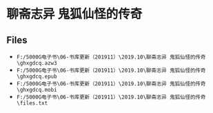 # 聊斋志异 鬼狐仙怪的传奇

## Files

- `F:/5000G电子书\06-书库更新（201911）\2019.10\聊斋志异 鬼狐仙怪的传奇\ghxgdcq.azw3`
- `F:/5000G电子书\06-书库更新（201911）\2019.10\聊斋志异 鬼狐仙怪的传奇\ghxgdcq.epub`
- `F:/5000G电子书\06-书库更新（201911）\2019.10\聊斋志异 鬼狐仙怪的传奇\ghxgdcq.mobi`
- `F:/5000G电子书\06-书库更新（201911）\2019.10\聊斋志异 鬼狐仙怪的传奇\files.txt`
